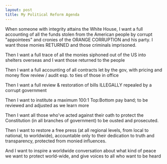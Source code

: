 ```yaml
---
layout: post
title: My Political Reform Agenda
---
```


When someone with integrity attains the White House, I want a full accounting of
all the funds stolen from the American people by corrupt "appointees" and cronies
of the ORANGE CORRUPTION and his party. I want those monies RETURNED and those
criminals imprisoned.

Then I want a full trace of all the monies siphoned out of the US into shelters
overseas and I want those returned to the people

Then I want a full accounting of all contracts let by the gov, with pricing and
money flow review / audit esp. to ties of those in office

Then I want a full review & restoration of bills ILLEGALLY repealed by a corrupt
government

Then I want to institute a maximum 100:1 Top:Bottom pay band; to be reviewed and
adjusted as we learn more

Then I want all those who've acted against their oath to protect the Constitution
(in all branches of government) to be ousted and prosecuted.

Then I want to restore a free press (at all regional levels, from local to
national, to worldwide), accountable only to their dedication to truth and
transparency, protected from monied influences.

And I want to inspire a worldwide conversation about what kind of peace we want
to protect world-wide, and give voices to all who want to be heard
